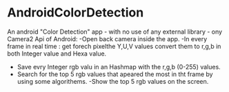 # AndroidColorDetection
An android "Color Detection" app - 
with no use of any external library - ony Camera2 Api of Android:
-Open back camera inside the app.
-In every frame in real time : get forech pixelthe Y,U,V values convert them to r,g,b in both Integer value and Hexa value.
- Save evry Integer rgb valu in an Hashmap with the r,g,b (0-255) values.
- Search for the top  5 rgb values that apeared the most in tht frame by using some algorithems.
-Show the top 5 rgb values on the screen.


